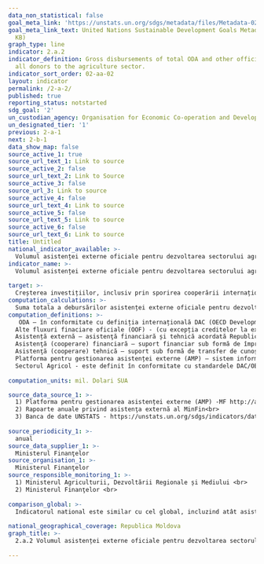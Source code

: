 ```yaml
---
data_non_statistical: false
goal_meta_link: 'https://unstats.un.org/sdgs/metadata/files/Metadata-02-0A-02.pdf '
goal_meta_link_text: United Nations Sustainable Development Goals Metadata (PDF 210
  KB)
graph_type: line
indicator: 2.a.2
indicator_definition: Gross disbursements of total ODA and other official flows from
  all donors to the agriculture sector.
indicator_sort_order: 02-aa-02
layout: indicator
permalink: /2-a-2/
published: true
reporting_status: notstarted
sdg_goal: '2'
un_custodian_agency: Organisation for Economic Co-operation and Development (OECD)
un_designated_tier: '1'
previous: 2-a-1
next: 2-b-1
data_show_map: false
source_active_1: true
source_url_text_1: Link to source
source_active_2: false
source_url_text_2: Link to Source
source_active_3: false
source_url_3: Link to source
source_active_4: false
source_url_text_4: Link to source
source_active_5: false
source_url_text_5: Link to source
source_active_6: false
source_url_text_6: Link to source
title: Untitled
national_indicator_available: >-
  Volumul asistenței externe oficiale pentru dezvoltarea sectorului agricol
indicator_name: >-
  Volumul asistenței externe oficiale pentru dezvoltarea sectorului agricol <br> 
  
target: >-
  Creșterea investițiilor, inclusiv prin sporirea cooperării internaționale, în infrastructura rurală, cercetarea agricolă și extindere agricolă, dezvoltarea tehnologiei și crearea băncilor genetice de plante și animale pentru a spori capacitatea productivă agricolă în țările în curs de dezvoltare, în special în țările cel mai puțin dezvoltate
computation_calculations: >-
  Suma totala a debursărilor asistenței externe oficiale pentru dezvoltare (ODA) și altor fluxuri financiare oficiale (OOF) de la toți donatorii  pentru dezvoltarea sectorului agricol.
computation_definitions: >-
   ODA – în conformitate cu definiția internațională DAC (OECD Development Assistance Committee) aceasta reprezintă "fluxurile către țări și teritorii din lista DAC a beneficiarilor de ODA și ale instituțiilor multilaterale care sunt : (i) furnizate de agenții oficiale, inclusiv de guvernele nationale și locale sau de agențiile executive ale acestora; și (ii) fiecare tranzacție este gestionată cu obiectivul principal de promovare a dezvoltării economice și a bunăstării țărilor în curs de dezvoltare; și este de natură concesională și transmite un element de grant de cel puțin 25% (calculat la o rată de reducere de 10%). ( A se vedea http://www.oecd.org/dac/stats/officialdevelopmentassistancedefinitionandcoverage.htm) <br> 
  Alte fluxuri finaciare oficiale (OOF) - (cu excepția creditelor la export sprijinite oficial) sunt definite ca fiind tranzacții efectuate de sectorul oficial care nu îndeplinesc condițiile de eligibilitate ca ODA, fie pentru că nu vizează în primul rând dezvoltarea, fie pentru că nu sunt suficient de concesionale (a se vedea http://www.oecd.org/dac/stats/documentupload/DCDDAC(2016)3FINAL.pdf , Paragraful 24.  <br> 
  Asistență externă – asistenţă financiară și tehnică acordată Republicii Moldova, Guvernului și/sau altor autorități publice de către comunitatea creditorilor/donatorilor (art.9 din HG nr. 377 din 25.04.2018, cu privire la reglementarea cadrului instituțional și mecanismului de coordonare și management  al asistenței externe).<br> 
  Asistenţă (cooperare) financiară – suport financiar sub formă de împrumuturi, granturi, inclusiv livrări de bunuri și/sau lucrări pentru implementarea proiectelor/programelor;<br> 
  Asistenţă (cooperare) tehnică – suport sub formă de transfer de cunoştinţe, inclusiv tehnologii, metodologii şi tehnici în cadrul proiectelor/programelor;<br> 
  Platforma pentru gestionarea asistenței externe (AMP) – sistem informațional automatizat accesibil on-line, în cadrul căruia este încărcată și stocată informația privind proiectele/programele de asistență externă din Republica Moldova, http://amp.gov.md/TEMPLATE/ampTemplate/dashboard/build/index.html.<br> 
  Sectorul Agricol - este definit în conformitate cu standardele DAC/OECD și cuprinde toate codurile sectoriale conform clasificarii CRS din sectiunea 311 'Agricultura'  (a se vedea aici: http://www.oecd.org/dac/stats/purposecodessectorclassification.htm) <br> 
  
computation_units: mil. Dolari SUA 

source_data_source_1: >-
  1) Platforma pentru gestionarea asistenței externe (AMP) -MF http://amp.gov.md/portal/sites/default/files/inline/amp-planul_de_gestiune_a_datelor_0.pdf<br> 
  2) Rapoarte anuale privind asistenţa externă al MinFin<br> 
  3) Banca de date UNSTATS - https://unstats.un.org/sdgs/indicators/database/<br> 
  
source_periodicity_1: >-
  anual
source_data_supplier_1: >-
  Ministerul Finanţelor
source_organisation_1: >-
  Ministerul Finanţelor
source_responsible_monitoring_1: >-
  1) Ministerul Agriculturii, Dezvoltării Regionale și Mediului <br> 
  2) Ministerul Finanţelor <br> 
  
comparison_global: >-
  Indicatorul national este similar cu cel global, incluzind atât asistenta externa oficială pentru dezvoltare, cât si alte fluxuri oficiale de fonduri<br> 
  
national_geographical_coverage: Republica Moldova
graph_title: >-
  2.a.2 Volumul asistenței externe oficiale pentru dezvoltarea sectorului agricol <br> 
  
---
```

